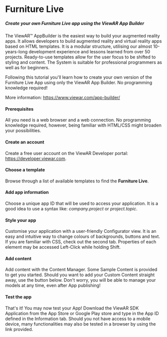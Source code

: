# Furniture Live

##### Create your own Furniture Live app using the ViewAR App Builder

The ViewAR™ AppBuilder is the easiest way to build your augmented reality apps. It allows developers to build augmented reality and virtual reality apps based on HTML templates. It is a modular structure, utilising our almost 10-years-long development experience and lessons learned from over 50 projects. Ready-to-use templates allow for the user focus to be shifted to styling and content. The System is suitable for professional programmers as well as for beginners.

Following this tutorial you'll learn how to create your own version of the Furniture Live App using only the ViewAR App Builder. No programming knowledge required!

More information: https://www.viewar.com/app-builder/

#### Prerequisites

All you need is a web browser and a web connection. No programming knowledge required, however, being familiar with HTML/CSS might broaden your possibilities.

#### Create an account
Create a free user account on the ViewAR Developer portal: https://developer.viewar.com.

#### Choose a template
Browse through a list of available templates to find the **Furniture Live**.

#### Add app information
Choose a unique app ID that will be used to access your application. It is a good idea to use a syntax like: _company.project_ or _project.topic_.

#### Style your app
Customise your application with a user-friendly Configurator view. It is an easy and intuitive way to change colours of backgrounds, buttons and text. If you are familiar with CSS, check out the second tab. Properties of each element may be accessed Left-Click while holding Shift.

#### Add content
Add content with the Content Manager. Some Sample Content is provided to get you started. Should you want to add your Custom Content straight away, use the button below. Don't worry, you will be able to manage your models at any time, even after App publishing!

#### Test the app
That's it! You may now test your App! Download the ViewAR SDK Application from the App Store or Google Play store and type in the App ID defined in the Information tab. Should you not have access to a mobile device, many functionalities may also be tested in a browser by using the link provided.